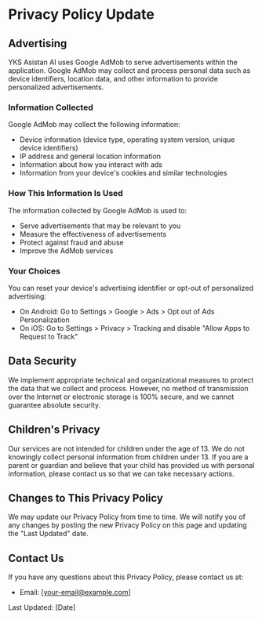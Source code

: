 # Privacy Policy Update

## Advertising

YKS Asistan AI uses Google AdMob to serve advertisements within the application. Google AdMob may collect and process personal data such as device identifiers, location data, and other information to provide personalized advertisements.

### Information Collected

Google AdMob may collect the following information:
- Device information (device type, operating system version, unique device identifiers)
- IP address and general location information
- Information about how you interact with ads
- Information from your device's cookies and similar technologies

### How This Information Is Used

The information collected by Google AdMob is used to:
- Serve advertisements that may be relevant to you
- Measure the effectiveness of advertisements
- Protect against fraud and abuse
- Improve the AdMob services

### Your Choices

You can reset your device's advertising identifier or opt-out of personalized advertising:
- On Android: Go to Settings > Google > Ads > Opt out of Ads Personalization
- On iOS: Go to Settings > Privacy > Tracking and disable "Allow Apps to Request to Track"

## Data Security

We implement appropriate technical and organizational measures to protect the data that we collect and process. However, no method of transmission over the Internet or electronic storage is 100% secure, and we cannot guarantee absolute security.

## Children's Privacy

Our services are not intended for children under the age of 13. We do not knowingly collect personal information from children under 13. If you are a parent or guardian and believe that your child has provided us with personal information, please contact us so that we can take necessary actions.

## Changes to This Privacy Policy

We may update our Privacy Policy from time to time. We will notify you of any changes by posting the new Privacy Policy on this page and updating the "Last Updated" date.

## Contact Us

If you have any questions about this Privacy Policy, please contact us at:
- Email: [your-email@example.com]

Last Updated: [Date] 
